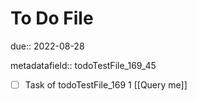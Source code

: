 # To Do File

due:: 2022-08-28

metadatafield:: todoTestFile_169_45

- [ ] Task of todoTestFile_169 1 [[Query me]]
